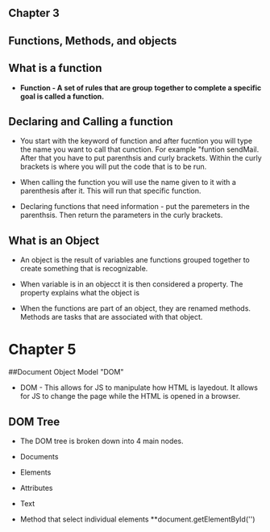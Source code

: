 ## Chapter 3

## Functions, Methods, and objects

## What is a function

- **Function - A set of rules that are group together to complete a specific goal is called a function.**

## Declaring and Calling a function

- You start with the keyword of function and after fucntion you will type the name you want to call that cunction.  For example "funtion sendMail.  After that you have to put parenthsis and curly brackets.  Within the curly brackets is where you will put the code that is to be run.

- When calling the function you will use the name given to it with a parenthesis after it.  This will run that specific function.

- Declaring functions that need information - put the paremeters in the parenthsis. Then return the parameters in the curly brackets.

## What is an Object

- An object is the result of variables ane functions grouped together to create something that is recognizable.

- When variable is in an objecct it is then considered a property.  The property explains what the object is  

- When the functions are part of an object, they are renamed methods.  Methods are tasks that are associated with that object.

# Chapter 5

##Document Object Model "DOM"

- DOM - This allows for JS to manipulate how HTML is layedout.  It allows for JS to change the page while the HTML is opened in a browser.

## DOM Tree

- The DOM tree is broken down into 4 main nodes.

- Documents
- Elements
- Attributes
- Text

- Method that select individual elements **document.getElementById('')